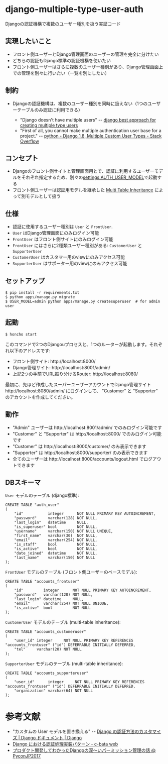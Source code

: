 # django-multiple-type-user-auth
Djangoの認証機構で複数のユーザー種別を扱う実証コード

## 実現したいこと

* フロント側ユーザーとDjango管理画面のユーザーの管理を完全に分けたい
* どちらの認証もDjango標準の認証機構を使いたい
* フロント側ユーザーはさらに複数のユーザー種別があり、Django管理画面上での管理を別々に行いたい（一覧を別にしたい）

## 制約

* Djangoの認証機構は、複数のユーザー種別を同時に扱えない（1つのユーザーテーブルのみ認証に利用できる）

  * "Django doesn't have multiple users" -- [django best approach for creating multiple type users](https://stackoverflow.com/a/25842236)
  * "First of all, you cannot make multiple authentication user base for a project." -- [python - Django 1.8, Multiple Custom User Types - Stack Overflow](https://stackoverflow.com/a/31103029)

## コンセプト

* Djangoのフロント側サイトと管理画面用とで、認証に利用するユーザーモデルをそれぞれ指定するため、別々の[settings.AUTH_USER_MODEL](https://docs.djangoproject.com/ja/2.2/topics/auth/customizing/#substituting-a-custom-user-model)で起動する
* フロント側ユーザーは認証用モデルを継承した [Multi Table Inheritance](https://docs.djangoproject.com/ja/2.2/topics/db/models/#multi-table-inheritance) によって別モデルとして扱う

## 仕様

* 認証に使用するユーザー種別は `User` と `FrontUser`.
* `User` はDjango管理画面にのみログイン可能
* `FrontUser` はフロント側サイトにのみログイン可能
* `FrontUser` にはさらに2種類ユーザー種別がある: `CustomerUser` と `SupporterUser`
* `CustomerUser` はカスタマー用のviewにのみアクセス可能
* `SupporterUser` はサポーター用のviewにのみアクセス可能

## セットアップ

```
$ pip install -r requirements.txt
$ python apps/manage.py migrate
$ USER_MODEL=admin python apps/manage.py createsuperuser  # for admin user
```

## 起動

```
$ honcho start
```

このコマンドで2つのDjangouプロセスと、1つのルーターが起動します。それぞれ以下のアドレスです:

* フロント側サイト: http://localhost:8000/
* Django管理サイト: http://localhost:8001/admin/
* 上記2つの手前でURL振り分けるRouter: http://localhost:8080/

最初に、先ほど作成したスーパーユーザーアカウントでDjango管理サイト http://localhost:8080/admin/ にログインして、
"Customer" と "Supporter" のアカウントを作成してください。

## 動作

* "Admin" ユーザーは http://localhost:8001/admin/ でのみログイン可能です
* "Customer" と "Supporter" は http://localhost:8000/ でのみログイン可能です
* "Customer" は http://localhost:8000/customer/ のみ表示できます
* "Supporter" は http://localhost:8000/supporter/ のみ表示できます
* 全てのユーザーは http://localhost:8000/accounts/logout.html でログアウトできます

## DBスキーマ

`User` モデルのテーブル (django標準):
```
CREATE TABLE "auth_user"
(
    "id"           integer      NOT NULL PRIMARY KEY AUTOINCREMENT,
    "password"     varchar(128) NOT NULL,
    "last_login"   datetime     NULL,
    "is_superuser" bool         NOT NULL,
    "username"     varchar(150) NOT NULL UNIQUE,
    "first_name"   varchar(30)  NOT NULL,
    "email"        varchar(254) NOT NULL,
    "is_staff"     bool         NOT NULL,
    "is_active"    bool         NOT NULL,
    "date_joined"  datetime     NOT NULL,
    "last_name"    varchar(150) NOT NULL
);
```

`FrontUser` モデルのテーブル (フロント側ユーザーのベースモデル):
```
CREATE TABLE "accounts_frontuser"
(
    "id"         integer      NOT NULL PRIMARY KEY AUTOINCREMENT,
    "password"   varchar(128) NOT NULL,
    "last_login" datetime     NULL,
    "email"      varchar(254) NOT NULL UNIQUE,
    "is_active"  bool         NOT NULL
);
```

`CustomerUser` モデルのテーブル (multi-table inheritance):
```
CREATE TABLE "accounts_customeruser"
(
    "user_id" integer     NOT NULL PRIMARY KEY REFERENCES "accounts_frontuser" ("id") DEFERRABLE INITIALLY DEFERRED,
    "tel"     varchar(20) NOT NULL
);
```

`SupporterUser` モデルのテーブル (multi-table inheritance):
```
CREATE TABLE "accounts_supporteruser"
(
    "user_id"      integer     NOT NULL PRIMARY KEY REFERENCES "accounts_frontuser" ("id") DEFERRABLE INITIALLY DEFERRED,
    "organization" varchar(64) NOT NULL
);
```

# 参考文献

* "カスタムの User モデルを置き換える" -- [Django の認証方法のカスタマイズ | Django ドキュメント | Django](https://docs.djangoproject.com/ja/2.2/topics/auth/customizing/#substituting-a-custom-user-model)
* [Django における認証処理実装パターン - c-bata web](https://nwpct1.hatenablog.com/entry/django-auth-patterns)
* [プロダクト開発してわかったDjangoの深〜いパーミッション管理の話 @ PyconJP2017](https://www.slideshare.net/hirokiky/django-pyconjp2017)
